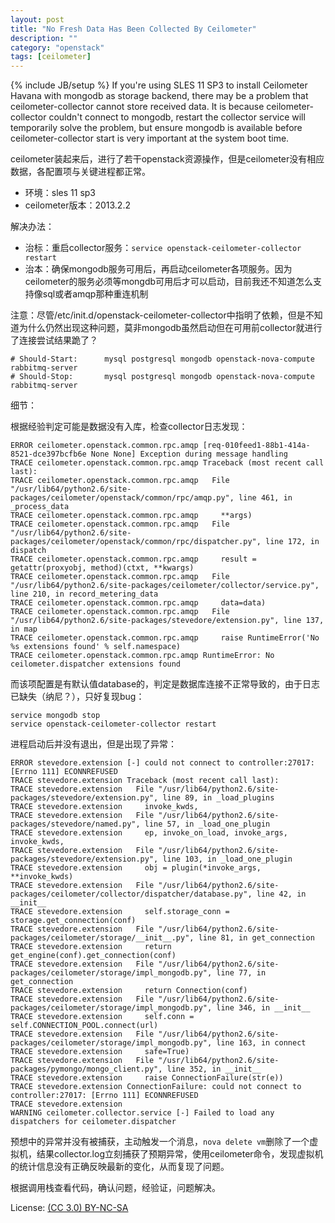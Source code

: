 ```yaml
---
layout: post
title: "No Fresh Data Has Been Collected By Ceilometer"
description: ""
category: "openstack"
tags: [ceilometer]
---
```

{% include JB/setup %}
If you're using SLES 11 SP3 to install Ceilometer Havana with mongodb as storage backend, there may be a problem that ceilometer-collector cannot store received data. It is because ceilometer-collector couldn't connect to mongodb, restart the collector service will temporarily solve the problem, but ensure mongodb is available before ceilometer-collector start is very important at the system boot time.

ceilometer装起来后，进行了若干openstack资源操作，但是ceilometer没有相应数据，各配置项与关键进程都正常。

* 环境：sles 11 sp3
* ceilometer版本：2013.2.2

解决办法：
* 治标：重启collector服务：`service openstack-ceilometer-collector restart`
* 治本：确保mongodb服务可用后，再启动ceilometer各项服务。因为ceilometer的服务必须等mongdb可用后才可以启动，目前我还不知道怎么支持像sql或者amqp那种重连机制

注意：尽管/etc/init.d/openstack-ceilometer-collector中指明了依赖，但是不知道为什么仍然出现这种问题，莫非mongodb虽然启动但在可用前collector就进行了连接尝试结果跪了？

```
# Should-Start:      mysql postgresql mongodb openstack-nova-compute rabbitmq-server
# Should-Stop:       mysql postgresql mongodb openstack-nova-compute rabbitmq-server
```

细节：

根据经验判定可能是数据没有入库，检查collector日志发现：

```
ERROR ceilometer.openstack.common.rpc.amqp [req-010feed1-88b1-414a-8521-dce397bcfb6e None None] Exception during message handling
TRACE ceilometer.openstack.common.rpc.amqp Traceback (most recent call last):
TRACE ceilometer.openstack.common.rpc.amqp   File "/usr/lib64/python2.6/site-packages/ceilometer/openstack/common/rpc/amqp.py", line 461, in _process_data
TRACE ceilometer.openstack.common.rpc.amqp     **args)
TRACE ceilometer.openstack.common.rpc.amqp   File "/usr/lib64/python2.6/site-packages/ceilometer/openstack/common/rpc/dispatcher.py", line 172, in dispatch
TRACE ceilometer.openstack.common.rpc.amqp     result = getattr(proxyobj, method)(ctxt, **kwargs)
TRACE ceilometer.openstack.common.rpc.amqp   File "/usr/lib64/python2.6/site-packages/ceilometer/collector/service.py", line 210, in record_metering_data
TRACE ceilometer.openstack.common.rpc.amqp     data=data)
TRACE ceilometer.openstack.common.rpc.amqp   File "/usr/lib64/python2.6/site-packages/stevedore/extension.py", line 137, in map
TRACE ceilometer.openstack.common.rpc.amqp     raise RuntimeError('No %s extensions found' % self.namespace)
TRACE ceilometer.openstack.common.rpc.amqp RuntimeError: No ceilometer.dispatcher extensions found
```

而该项配置是有默认值database的，判定是数据库连接不正常导致的，由于日志已缺失（纳尼？），只好复现bug：

```
service mongodb stop
service openstack-ceilometer-collector restart
```

进程启动后并没有退出，但是出现了异常：

```
ERROR stevedore.extension [-] could not connect to controller:27017: [Errno 111] ECONNREFUSED
TRACE stevedore.extension Traceback (most recent call last):
TRACE stevedore.extension   File "/usr/lib64/python2.6/site-packages/stevedore/extension.py", line 89, in _load_plugins
TRACE stevedore.extension     invoke_kwds,
TRACE stevedore.extension   File "/usr/lib64/python2.6/site-packages/stevedore/named.py", line 57, in _load_one_plugin
TRACE stevedore.extension     ep, invoke_on_load, invoke_args, invoke_kwds,
TRACE stevedore.extension   File "/usr/lib64/python2.6/site-packages/stevedore/extension.py", line 103, in _load_one_plugin
TRACE stevedore.extension     obj = plugin(*invoke_args, **invoke_kwds)
TRACE stevedore.extension   File "/usr/lib64/python2.6/site-packages/ceilometer/collector/dispatcher/database.py", line 42, in __init__
TRACE stevedore.extension     self.storage_conn = storage.get_connection(conf)
TRACE stevedore.extension   File "/usr/lib64/python2.6/site-packages/ceilometer/storage/__init__.py", line 81, in get_connection
TRACE stevedore.extension     return get_engine(conf).get_connection(conf)
TRACE stevedore.extension   File "/usr/lib64/python2.6/site-packages/ceilometer/storage/impl_mongodb.py", line 77, in get_connection
TRACE stevedore.extension     return Connection(conf)
TRACE stevedore.extension   File "/usr/lib64/python2.6/site-packages/ceilometer/storage/impl_mongodb.py", line 346, in __init__
TRACE stevedore.extension     self.conn = self.CONNECTION_POOL.connect(url)
TRACE stevedore.extension   File "/usr/lib64/python2.6/site-packages/ceilometer/storage/impl_mongodb.py", line 163, in connect
TRACE stevedore.extension     safe=True)
TRACE stevedore.extension   File "/usr/lib64/python2.6/site-packages/pymongo/mongo_client.py", line 352, in __init__
TRACE stevedore.extension     raise ConnectionFailure(str(e))
TRACE stevedore.extension ConnectionFailure: could not connect to controller:27017: [Errno 111] ECONNREFUSED
TRACE stevedore.extension
WARNING ceilometer.collector.service [-] Failed to load any dispatchers for ceilometer.dispatcher
```

预想中的异常并没有被捕获，主动触发一个消息，`nova delete vm`删除了一个虚拟机，结果collector.log立刻捕获了预期异常，使用ceilometer命令，发现虚拟机的统计信息没有正确反映最新的变化，从而复现了问题。

根据调用栈查看代码，确认问题，经验证，问题解决。

License: [(CC 3.0) BY-NC-SA](http://creativecommons.org/licenses/by-nc-sa/3.0/)
